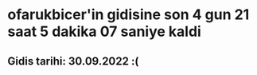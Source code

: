 # ofarukbicer'in gidisine son 4 gun 21 saat 5 dakika 07 saniye kaldi

## Gidis tarihi: 30.09.2022 :(